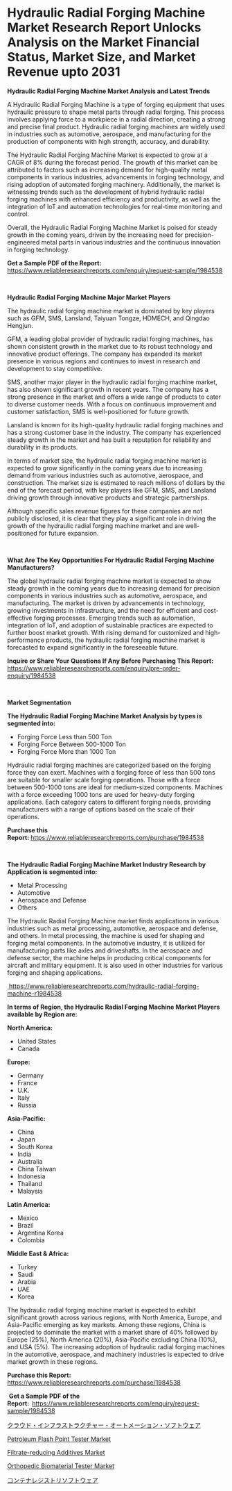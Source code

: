 <p><h1>Hydraulic Radial Forging Machine Market Research Report Unlocks Analysis on the Market Financial Status, Market Size, and Market Revenue upto 2031</h1></p><p><strong>Hydraulic Radial Forging Machine Market Analysis and Latest Trends</strong></p>
<p><p>A Hydraulic Radial Forging Machine is a type of forging equipment that uses hydraulic pressure to shape metal parts through radial forging. This process involves applying force to a workpiece in a radial direction, creating a strong and precise final product. Hydraulic radial forging machines are widely used in industries such as automotive, aerospace, and manufacturing for the production of components with high strength, accuracy, and durability.</p><p>The Hydraulic Radial Forging Machine Market is expected to grow at a CAGR of 8% during the forecast period. The growth of this market can be attributed to factors such as increasing demand for high-quality metal components in various industries, advancements in forging technology, and rising adoption of automated forging machinery. Additionally, the market is witnessing trends such as the development of hybrid hydraulic radial forging machines with enhanced efficiency and productivity, as well as the integration of IoT and automation technologies for real-time monitoring and control.</p><p>Overall, the Hydraulic Radial Forging Machine Market is poised for steady growth in the coming years, driven by the increasing need for precision-engineered metal parts in various industries and the continuous innovation in forging technology.</p></p>
<p><strong>Get a Sample PDF of the Report:&nbsp;</strong> <a href="https://www.reliableresearchreports.com/enquiry/request-sample/1984538">https://www.reliableresearchreports.com/enquiry/request-sample/1984538</a></p>
<p>&nbsp;</p>
<p><strong>Hydraulic Radial Forging Machine Major Market Players</strong></p>
<p><p>The hydraulic radial forging machine market is dominated by key players such as GFM, SMS, Lansland, Taiyuan Tongze, HDMECH, and Qingdao Hengjun. </p><p>GFM, a leading global provider of hydraulic radial forging machines, has shown consistent growth in the market due to its robust technology and innovative product offerings. The company has expanded its market presence in various regions and continues to invest in research and development to stay competitive.</p><p>SMS, another major player in the hydraulic radial forging machine market, has also shown significant growth in recent years. The company has a strong presence in the market and offers a wide range of products to cater to diverse customer needs. With a focus on continuous improvement and customer satisfaction, SMS is well-positioned for future growth.</p><p>Lansland is known for its high-quality hydraulic radial forging machines and has a strong customer base in the industry. The company has experienced steady growth in the market and has built a reputation for reliability and durability in its products.</p><p>In terms of market size, the hydraulic radial forging machine market is expected to grow significantly in the coming years due to increasing demand from various industries such as automotive, aerospace, and construction. The market size is estimated to reach millions of dollars by the end of the forecast period, with key players like GFM, SMS, and Lansland driving growth through innovative products and strategic partnerships.</p><p>Although specific sales revenue figures for these companies are not publicly disclosed, it is clear that they play a significant role in driving the growth of the hydraulic radial forging machine market and are well-positioned for future expansion.</p></p>
<p>&nbsp;</p>
<p><strong>What Are The Key Opportunities For Hydraulic Radial Forging Machine Manufacturers?</strong></p>
<p><p>The global hydraulic radial forging machine market is expected to show steady growth in the coming years due to increasing demand for precision components in various industries such as automotive, aerospace, and manufacturing. The market is driven by advancements in technology, growing investments in infrastructure, and the need for efficient and cost-effective forging processes. Emerging trends such as automation, integration of IoT, and adoption of sustainable practices are expected to further boost market growth. With rising demand for customized and high-performance products, the hydraulic radial forging machine market is forecasted to expand significantly in the foreseeable future.</p></p>
<p><strong>Inquire or Share Your Questions If Any Before Purchasing This Report:</strong> <a href="https://www.reliableresearchreports.com/enquiry/pre-order-enquiry/1984538">https://www.reliableresearchreports.com/enquiry/pre-order-enquiry/1984538</a></p>
<p>&nbsp;</p>
<p><strong>Market Segmentation</strong></p>
<p><strong>The Hydraulic Radial Forging Machine Market Analysis by types is segmented into:</strong></p>
<p><ul><li>Forging Force Less than 500 Ton</li><li>Forging Force Between 500-1000 Ton</li><li>Forging Force More than 1000 Ton</li></ul></p>
<p><p>Hydraulic radial forging machines are categorized based on the forging force they can exert. Machines with a forging force of less than 500 tons are suitable for smaller scale forging operations. Those with a force between 500-1000 tons are ideal for medium-sized components. Machines with a force exceeding 1000 tons are used for heavy-duty forging applications. Each category caters to different forging needs, providing manufacturers with a range of options based on the scale of their operations.</p></p>
<p><strong>Purchase this Report:&nbsp;</strong><a href="https://www.reliableresearchreports.com/purchase/1984538">https://www.reliableresearchreports.com/purchase/1984538</a></p>
<p>&nbsp;</p>
<p><strong>The Hydraulic Radial Forging Machine Market Industry Research by Application is segmented into:</strong></p>
<p><ul><li>Metal Processing</li><li>Automotive</li><li>Aerospace and Defense</li><li>Others</li></ul></p>
<p><p>The Hydraulic Radial Forging Machine market finds applications in various industries such as metal processing, automotive, aerospace and defense, and others. In metal processing, the machine is used for shaping and forging metal components. In the automotive industry, it is utilized for manufacturing parts like axles and driveshafts. In the aerospace and defense sector, the machine helps in producing critical components for aircraft and military equipment. It is also used in other industries for various forging and shaping applications.</p></p>
<p><a href="https://www.reliableresearchreports.com/hydraulic-radial-forging-machine-r1984538">&nbsp;https://www.reliableresearchreports.com/hydraulic-radial-forging-machine-r1984538</a></p>
<p><strong>In terms of Region, the Hydraulic Radial Forging Machine Market Players available by Region are:</strong></p>
<p>
    <p> <strong> North America: </strong>
        <ul>
            <li>United States</li>
            <li>Canada</li>
        </ul>
        </p> 
    <p> <strong> Europe: </strong>
        <ul>
            <li>Germany</li>
            <li>France</li>
            <li>U.K.</li>
            <li>Italy</li>
            <li>Russia</li>
        </ul>
        </p> 
    <p> <strong> Asia-Pacific: </strong>
        <ul>
            <li>China</li>
            <li>Japan</li>
            <li>South Korea</li>
            <li>India</li>
            <li>Australia</li>
            <li>China Taiwan</li>
            <li>Indonesia</li>
            <li>Thailand</li>
            <li>Malaysia</li>
        </ul>
        </p> 
    <p> <strong> Latin America: </strong>
        <ul>
            <li>Mexico</li>
            <li>Brazil</li>
            <li>Argentina Korea</li>
            <li>Colombia</li>
        </ul>
        </p> 
    <p> <strong> Middle East & Africa: </strong>
        <ul>
            <li>Turkey</li>
            <li>Saudi</li>
            <li>Arabia</li>
            <li>UAE</li>
            <li>Korea</li>
        </ul>
    </p>
    </p>
<p><p>The hydraulic radial forging machine market is expected to exhibit significant growth across various regions, with North America, Europe, and Asia-Pacific emerging as key markets. Among these regions, China is projected to dominate the market with a market share of 40% followed by Europe (25%), North America (20%), Asia-Pacific excluding China (10%), and USA (5%). The increasing adoption of hydraulic radial forging machines in the automotive, aerospace, and machinery industries is expected to drive market growth in these regions.</p></p>
<p><strong>Purchase this Report: </strong><a href="https://www.reliableresearchreports.com/purchase/1984538">https://www.reliableresearchreports.com/purchase/1984538</a></p>
<p>&nbsp;<strong>Get a Sample PDF of the Report:&nbsp;&nbsp;</strong><a href="https://www.reliableresearchreports.com/enquiry/request-sample/1984538">https://www.reliableresearchreports.com/enquiry/request-sample/1984538</a></p>
<p><strong></strong></p>
<p><p><a href="https://github.com/one-cool-chick/Market-Research-Report-List-1/blob/main/639367245346.md">クラウド・インフラストラクチャー・オートメーション・ソフトウェア</a></p><p><a href="https://github.com/kosella/Market-Research-Report-List-3/blob/main/petroleum-flash-point-tester-market.md">Petroleum Flash Point Tester Market</a></p><p><a href="https://issuu.com/reportprime-2/docs/filtrate-reducing-additives-market-size-2030.pptx">Filtrate-reducing Additives Market</a></p><p><a href="https://github.com/kufem1/Market-Research-Report-List-2/blob/main/orthopedic-biomaterial-tester-market.md">Orthopedic Biomaterial Tester Market</a></p><p><a href="https://github.com/luffiazaza/Market-Research-Report-List-1/blob/main/505939845345.md">コンテナレジストリソフトウェア</a></p></p>
